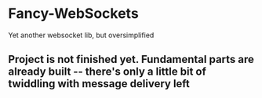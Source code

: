 # Fancy-WebSockets
Yet another websocket lib, but oversimplified 

## Project is not finished yet. Fundamental parts are already built -- there's only a little bit of twiddling with message delivery left
